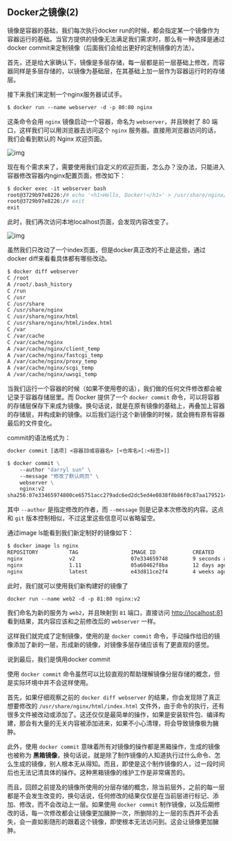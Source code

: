 ## Docker之镜像(2)

镜像是容器的基础，我们每次执行docker run的时候，都会指定某一个镜像作为容器运行的基础。当官方提供的镜像无法满足我们需求时，那么有一种选择是通过docker commit来定制镜像（后面我们会给出更好的定制镜像的方法）。

首先，还是给大家确认下，镜像是多层存储，每一层都是前一层基础上修改，而容器同样是多层存储的，以镜像为基础层，在其基础上加一层作为容器运行时的存储层。

接下来我们来定制一个nginx服务器试试手。

```dockerfile
$ docker run --name webserver -d -p 80:80 nginx
```

这条命令会用 `nginx` 镜像启动一个容器，命名为 `webserver`，并且映射了 80 端口，这样我们可以用浏览器去访问这个 `nginx` 服务器。直接用浏览器访问的话，我们会看到默认的 Nginx 欢迎页面。

![img](https://gblobscdn.gitbook.com/assets%2F-M5xTVjmK7ax94c8ZQcm%2F-M5xT_hHX2g5ldlyp9nm%2F-M5xTq0Ue52VtZnqYRkR%2Fimages-mac-example-nginx.png?alt=media)

现在有个需求来了，需要使用我们自定义的欢迎页面，怎么办？没办法，只能进入容器修改容器内nginx配置页面，修改如下：

```dockerfile
$ docker exec -it webserver bash
root@3729b97e8226:/# echo '<h1>Hello, Docker!</h1>' > /usr/share/nginx/html/index.html
root@3729b97e8226:/# exit
exit
```

此时，我们再次访问本地localhost页面，会发现内容改变了。

![img](https://gblobscdn.gitbook.com/assets%2F-M5xTVjmK7ax94c8ZQcm%2F-M5xT_hHX2g5ldlyp9nm%2F-M5xTq0Wuk0RlMp7xUL3%2Fimages-create-nginx-docker.png?alt=media)

虽然我们只改动了一个index页面，但是docker真正改的不止是这些，通过docker diff来看看具体都有哪些改动。

```dockerfile
$ docker diff webserver
C /root
A /root/.bash_history
C /run
C /usr
C /usr/share
C /usr/share/nginx
C /usr/share/nginx/html
C /usr/share/nginx/html/index.html
C /var
C /var/cache
C /var/cache/nginx
A /var/cache/nginx/client_temp
A /var/cache/nginx/fastcgi_temp
A /var/cache/nginx/proxy_temp
A /var/cache/nginx/scgi_temp
A /var/cache/nginx/uwsgi_temp
```

当我们运行一个容器的时候（如果不使用卷的话），我们做的任何文件修改都会被记录于容器存储层里。而 Docker 提供了一个 `docker commit` 命令，可以将容器的存储层保存下来成为镜像。换句话说，就是在原有镜像的基础上，再叠加上容器的存储层，并构成新的镜像。以后我们运行这个新镜像的时候，就会拥有原有容器最后的文件变化。

commit的语法格式为：

```dockerfile
docker commit [选项] <容器ID或容器名> [<仓库名>[:<标签>]]
```

```dockerfile
$ docker commit \
    --author "darryl sun" \
    --message "修改了默认网页" \
    webserver \
    nginx:v2
sha256:07e33465974800ce65751acc279adc6ed2dc5ed4e0838f8b86f0c87aa1795214
```

其中 `--author` 是指定修改的作者，而 `--message` 则是记录本次修改的内容。这点和 `git` 版本控制相似，不过这里这些信息可以省略留空。

通过image ls能看到我们新定制好的镜像如下：

```dockerfile
$ docker image ls nginx
REPOSITORY          TAG                 IMAGE ID            CREATED             SIZE
nginx               v2                  07e334659748        9 seconds ago       181.5 MB
nginx               1.11                05a60462f8ba        12 days ago         181.5 MB
nginx               latest              e43d811ce2f4        4 weeks ago         181.5 MB
```

此时，我们就可以使用我们新构建好的镜像了

```dockerfile
docker run --name web2 -d -p 81:80 nginx:v2
```

我们命名为新的服务为 `web2`，并且映射到 `81` 端口，直接访问 [http://localhost:81](http://localhost:81/) 看到结果，其内容应该和之前修改后的 `webserver` 一样。

这样我们就完成了定制镜像，使用的是 `docker commit` 命令，手动操作给旧的镜像添加了新的一层，形成新的镜像，对镜像多层存储应该有了更直观的感觉。

说到最后，我们是慎用docker commit

使用 `docker commit` 命令虽然可以比较直观的帮助理解镜像分层存储的概念，但是实际环境中并不会这样使用。

首先，如果仔细观察之前的 `docker diff webserver` 的结果，你会发现除了真正想要修改的 `/usr/share/nginx/html/index.html` 文件外，由于命令的执行，还有很多文件被改动或添加了。这还仅仅是最简单的操作，如果是安装软件包、编译构建，那会有大量的无关内容被添加进来，如果不小心清理，将会导致镜像极为臃肿。

此外，使用 `docker commit` 意味着所有对镜像的操作都是黑箱操作，生成的镜像也被称为 **黑箱镜像**，换句话说，就是除了制作镜像的人知道执行过什么命令、怎么生成的镜像，别人根本无从得知。而且，即使是这个制作镜像的人，过一段时间后也无法记清具体的操作。这种黑箱镜像的维护工作是非常痛苦的。

而且，回顾之前提及的镜像所使用的分层存储的概念，除当前层外，之前的每一层都是不会发生改变的，换句话说，任何修改的结果仅仅是在当前层进行标记、添加、修改，而不会改动上一层。如果使用 `docker commit` 制作镜像，以及后期修改的话，每一次修改都会让镜像更加臃肿一次，所删除的上一层的东西并不会丢失，会一直如影随形的跟着这个镜像，即使根本无法访问到。这会让镜像更加臃肿。